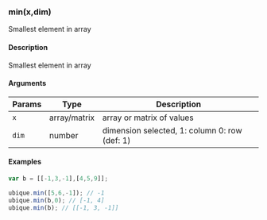 ### min(x,dim)

Smallest element in array


#### Description

Smallest element in array  



#### Arguments

|Params|Type|Description
|---------|----|-----------
|`x` | array/matrix | array or matrix of values
|`dim` | number | dimension selected, 1: column 0: row (def: 1)


#### Examples

```js
var b = [[-1,3,-1],[4,5,9]];

ubique.min([5,6,-1]); // -1
ubique.min(b,0); // [-1, 4]
ubique.min(b); // [[-1, 3, -1]]
```

